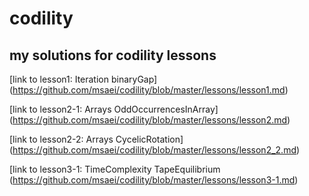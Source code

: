 # codility
## my solutions for codility lessons
[link to lesson1: Iteration binaryGap] (https://github.com/msaei/codility/blob/master/lessons/lesson1.md)

[link to lesson2-1: Arrays OddOccurrencesInArray] (https://github.com/msaei/codility/blob/master/lessons/lesson2.md)

[link to lesson2-2: Arrays CycelicRotation] (https://github.com/msaei/codility/blob/master/lessons/lesson2_2.md)

[link to lesson3-1: TimeComplexity TapeEquilibrium (https://github.com/msaei/codility/blob/master/lessons/lesson3-1.md)
